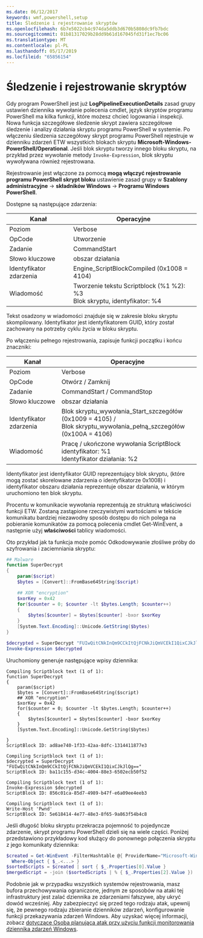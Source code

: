 ```yaml
---
ms.date: 06/12/2017
keywords: wmf,powershell,setup
title: Śledzenie i rejestrowanie skryptów
ms.openlocfilehash: 6b7e5022cb4c974da5ddb3d670b5808dc9fb7bdc
ms.sourcegitcommit: 01b81317029b28dd9b61d167045fd31f1ec7bc06
ms.translationtype: MT
ms.contentlocale: pl-PL
ms.lasthandoff: 05/17/2019
ms.locfileid: "65856154"
---
```

# <a name="script-tracing-and-logging"></a>Śledzenie i rejestrowanie skryptów

Gdy program PowerShell jest już **LogPipelineExecutionDetails** zasad grupy ustawień dziennika wywołanie polecenia cmdlet, język skryptów programu PowerShell ma kilka funkcji, które możesz chcieć logowania i inspekcji. Nowa funkcja szczegółowe śledzenie skrypt zawiera szczegółowe śledzenie i analizy działania skryptu programu PowerShell w systemie. Po włączeniu śledzenia szczegółowy skrypt programu PowerShell rejestruje w dzienniku zdarzeń ETW wszystkich blokach skryptu **Microsoft-Windows-PowerShell/Operational**. Jeśli blok skryptu tworzy innego bloku skryptu, na przykład przez wywołanie metody `Invoke-Expression`, blok skryptu wywoływana również rejestrowana.

Rejestrowanie jest włączone za pomocą **mogą włączyć rejestrowanie programu PowerShell skrypt bloku** ustawienie zasad grupy w **Szablony administracyjne** -> **składników Windows**  ->  **Programu Windows PowerShell**.

Dostępne są następujące zdarzenia:

| Kanał |                               Operacyjne                               |
| ------- | ----------------------------------------------------------------------- |
| Poziom   | Verbose                                                                 |
| OpCode  | Utworzenie                                                                  |
| Zadanie    | CommandStart                                                            |
| Słowo kluczowe | obszar działania                                                                |
| Identyfikator zdarzenia | Engine_ScriptBlockCompiled (0x1008 = 4104)                              |
| Wiadomość | Tworzenie tekstu Scriptblock (%1 %2): </br> %3 </br> Blok skryptu, identyfikator: %4 |


Tekst osadzony w wiadomości znajduje się w zakresie bloku skryptu skompilowany. Identyfikator jest identyfikatorem GUID, który został zachowany na potrzeby cyklu życia w bloku skryptu.

Po włączeniu pełnego rejestrowania, zapisuje funkcji początku i końcu znaczniki:

| Kanał |                                 Operacyjne                                |
| ------- | -------------------------------------------------------------------------- |
| Poziom   | Verbose                                                                    |
| OpCode  | Otwórz / Zamknij                                                               |
| Zadanie    | CommandStart / CommandStop                                                 |
| Słowo kluczowe | obszar działania                                                                   |
| Identyfikator zdarzenia | Blok skryptu\_wywołania\_Start\_szczegółów (0x1009 = 4105) / </br> Blok skryptu\_wywołania\_pełną\_szczegółów (0x100A = 4106) |
| Wiadomość | Pracę / ukończone wywołania ScriptBlock identyfikator: %1 </br> Identyfikator działania: %2 |

Identyfikator jest identyfikator GUID reprezentujący blok skryptu, (które mogą zostać skorelowane zdarzenia o identyfikatorze 0x1008) i identyfikator obszaru działania reprezentuje obszar działania, w którym uruchomiono ten blok skryptu.

Procentu w komunikacie wywołania reprezentują ze strukturą właściwości funkcji ETW. Zostaną zastąpione rzeczywistymi wartościami w tekście komunikatu bardziej niezawodny sposób dostępu do nich polega na pobieranie komunikatów za pomocą polecenia cmdlet Get-WinEvent, a następnie użyj **właściwości** tablicy wiadomości.

Oto przykład jak ta funkcja może pomóc Odkodowywanie złośliwe próby do szyfrowania i zaciemniania skryptu:

```powershell
## Malware
function SuperDecrypt
{
    param($script)
    $bytes = [Convert]::FromBase64String($script)

    ## XOR "encryption"
    $xorKey = 0x42
    for($counter = 0; $counter -lt $bytes.Length; $counter++)
    {
        $bytes[$counter] = $bytes[$counter] -bxor $xorKey
    }
    [System.Text.Encoding]::Unicode.GetString($bytes)
}

$decrypted = SuperDecrypt "FUIwQitCNkInQm9CCkItQjFCNkJiQmVCEkI1QixCJkJlQg=="
Invoke-Expression $decrypted
```

Uruchomiony generuje następujące wpisy dziennika:

```Output
Compiling Scriptblock text (1 of 1):
function SuperDecrypt
{
    param($script)
    $bytes = [Convert]::FromBase64String($script)
    ## XOR "encryption"
    $xorKey = 0x42
    for($counter = 0; $counter -lt $bytes.Length; $counter++)
    {
        $bytes[$counter] = $bytes[$counter] -bxor $xorKey
    }
    [System.Text.Encoding]::Unicode.GetString($bytes)

}
ScriptBlock ID: ad8ae740-1f33-42aa-8dfc-1314411877e3

Compiling Scriptblock text (1 of 1):
$decrypted = SuperDecrypt "FUIwQitCNkInQm9CCkItQjFCNkJiQmVCEkI1QixCJkJlQg=="
ScriptBlock ID: ba11c155-d34c-4004-88e3-6502ecb50f52

Compiling Scriptblock text (1 of 1):
Invoke-Expression $decrypted
ScriptBlock ID: 856c01ca-85d7-4989-b47f-e6a09ee4eeb3

Compiling Scriptblock text (1 of 1):
Write-Host 'Pwnd'
ScriptBlock ID: 5e618414-4e77-48e3-8f65-9a863f54b4c8
```

Jeśli długość bloku skryptu przekracza pojemność to pojedyncze zdarzenie, skrypt programu PowerShell dzieli się na wiele części. Poniżej przedstawiono przykładowy kod służący do ponownego połączenia skryptu z jego komunikaty dziennika:

```powershell
$created = Get-WinEvent -FilterHashtable @{ ProviderName="Microsoft-Windows-PowerShell"; Id = 4104 } |
  Where-Object { $_.<...> }
$sortedScripts = $created | sort { $_.Properties[0].Value }
$mergedScript = -join ($sortedScripts | % { $_.Properties[2].Value })
```

Podobnie jak w przypadku wszystkich systemów rejestrowania, masz bufora przechowywania ograniczone, jednym ze sposobów na ataki tej infrastruktury jest zalać dziennika ze zdarzeniami fałszywe, aby ukryć dowód wcześniej. Aby zabezpieczyć się przed tego rodzaju atak, upewnij się, że pewnego rodzaju zbieranie dzienników zdarzeń, konfigurowanie funkcji przekazywania zdarzeń Windows. Aby uzyskać więcej informacji, zobacz [dotyczące Osoba planująca atak przy użyciu funkcji monitorowania dziennika zdarzeń Windows](https://apps.nsa.gov/iaarchive/library/reports/spotting-the-adversary-with-windows-event-log-monitoring.cfm).